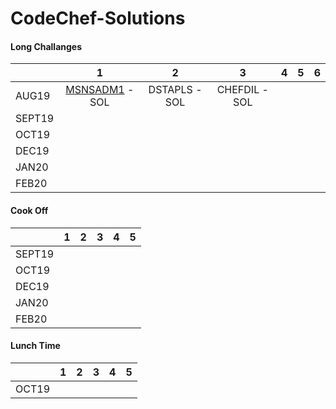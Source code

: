 # CodeChef-Solutions

#### Long Challanges
|               | 1             | 2             | 3             | 4             | 5             | 6             |
| ------------- |:-------------:|:-------------:|:-------------:|:-------------:|:-------------:|:-------------:|
| AUG19         | [MSNSADM1](https://www.codechef.com/AUG19B/problems/MSNSADM1) -SOL | DSTAPLS - SOL | CHEFDIL - SOL |               |               |               |
| SEPT19        |               |               |               |               |               |               |
| OCT19         |               |               |               |               |               |               |
| DEC19         |               |               |               |               |               |               |
| JAN20         |               |               |               |               |               |               |
| FEB20         |               |               |               |               |               |               |

#### Cook Off
|               | 1             | 2             | 3             | 4             | 5             | 
| ------------- |:-------------:|:-------------:|:-------------:|:-------------:|:-------------:|
| SEPT19        |               |               |               |               |               | 
| OCT19         |               |               |               |               |               | 
| DEC19         |               |               |               |               |               | 
| JAN20         |               |               |               |               |               | 
| FEB20         |               |               |               |               |               | 

#### Lunch Time
|               | 1             | 2             | 3             | 4             | 5             |
| ------------- |:-------------:|:-------------:|:-------------:|:-------------:|:-------------:|
| OCT19         |               |               |               |               |               |